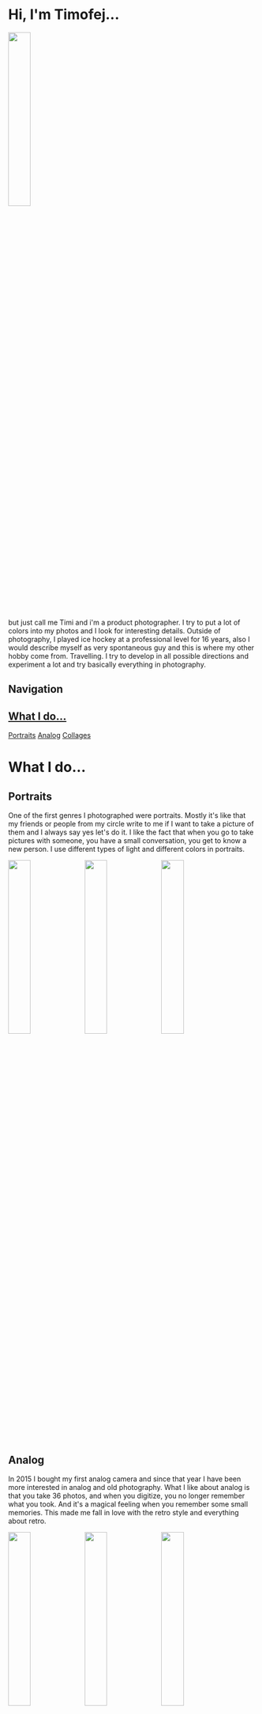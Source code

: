 # Hi, I'm Timofej...

<img src="https://github.com/timidrokin/english-for-designers/assets/150053615/934c107d-0b53-4814-86e8-7c2f7b0a168c" width=30% height=30%>

but just call me Timi and i'm a product photographer. I try to put a lot of colors into my photos and I look for interesting details. Outside of photography, I played ice hockey at a professional level for 16 years, also I would describe myself as very spontaneous guy and this is where my other hobby come from. Travelling. I try to develop in all possible directions and experiment a lot and try basically everything in photography.

## Navigation

## <a href="#What I do...">What I do...</a>

<a href="#Portraits">Portraits</a>
<a href="#Analog">Analog</a>
<a href="#Collages">Collages</a>

# What I do...

## Portraits

One of the first genres I photographed were portraits. Mostly it's like that my friends or people from my circle write to me if I want to take a picture of them and I always say yes let's do it. I like the fact that when you go to take pictures with someone, you have a small conversation, you get to know a new person. I use different types of light and different colors in portraits.

<img src="https://github.com/timidrokin/english-for-designers/assets/150053615/0290445d-8873-4012-9239-67b784395eca" width=30% height=30%>
<img src="https://github.com/timidrokin/english-for-designers/assets/150053615/470941d9-09b0-4c65-97fd-1e9a3c78ca2b" width=30% height=30%>
<img src="https://github.com/timidrokin/english-for-designers/assets/150053615/f47e5bae-d3c4-43f9-9130-17c08fd82ff6" width=30% height=30%>

## Analog

In 2015 I bought my first analog camera and since that year I have been more interested in analog and old photography. What I like about analog is that you take 36 photos, and when you digitize, you no longer remember what you took. And it's a magical feeling when you remember some small memories. This made me fall in love with the retro style and everything about retro.

<img src="https://github.com/timidrokin/english-for-designers/assets/150053615/6ae3365f-bd90-4670-b702-b2f83d4f026f" width=30% height=30%> 
<img src="https://github.com/timidrokin/english-for-designers/assets/150053615/3fb3b6c0-af81-4c12-8745-23595f5017ec" width=30% height=30%> 
<img src="https://github.com/timidrokin/english-for-designers/assets/150053615/4bb16930-b69c-4951-a9c4-bd6e154e510e" width=30% height=30%> 

## Collages

In my free time I do experiments with my photos and these projects are very personal to me. I try to express my feelings in them, some obstacles that I have overcome. Always at the end I always draw a smiley face there, which I use as my logo. It gives a slightly positive view.

<img src="https://github.com/timidrokin/english-for-designers/assets/150053615/0f04cc85-ee7d-46e7-9eb0-f92148ef59b3" width=30% height=30%>
<img src="https://github.com/timidrokin/english-for-designers/assets/150053615/ddb26093-aa43-4ada-b581-b45698233797" width=30% height=30%>


# My Projects

## Matoka
#### 2023
Matoka is a food company that makes everything from American cheesesteaks to Georgian specialties. I did social media content for them.In this project, I tried for the first time to take pictures of food and to more stylize the photos. My biggest success here is the fact that they printed my photos on a large canvas and put them to decorate.

<img src="https://github.com/timidrokin/english-for-designers/assets/150053615/664e2287-cd58-4cac-8c65-c97339d467a5" width=30% height=30%>
<img src="https://github.com/timidrokin/english-for-designers/assets/150053615/db466192-a6b2-4209-aaab-be18903d5f10" width=30% height=30%>
<img src="https://github.com/timidrokin/english-for-designers/assets/150053615/d65ebd20-05a7-4386-8af3-d98cf8115b64" width=30% height=30%>


## Spike
#### 2023
Spike is a store that resells shoes and some limited clothing. I made content for them on social media, websites and also tried to work more with video. I learned to work more with light and with more people on the set. Here I discovered that I enjoy more different details and different colors in photos.

<img src="https://github.com/timidrokin/english-for-designers/assets/150053615/65bcc2b5-ee40-443a-ada2-e75ff1b435ee" width=30% height=30%>
<img src="https://github.com/timidrokin/english-for-designers/assets/150053615/bca5f7a4-94c0-4601-a3ee-b55300792854" width=30% height=30%>
<img src="https://github.com/timidrokin/english-for-designers/assets/150053615/5ef90e3c-4a78-4c74-bed5-ff905f02f290" width=30% height=30%> 

## Vermont
#### 2022
One of my biggest projects where I photographed. Clothes for brands such as Diesel, Karl Lagerfeld, Peak Performance, Gant... for the Vermont company. It was very challenging because I had never photographed for such a big company before. We had 2 photoshoots and they chose 6 photos from each photoshoot, which I think is a great success.

<img src="https://github.com/timidrokin/english-for-designers/assets/150053615/d7f315b7-a418-40e3-afe4-e3ebcc0352fe" width=40% height=40%>
<img src="https://github.com/timidrokin/english-for-designers/assets/150053615/3b228590-3b86-4df3-9782-e06a11018556" width=40% height=40%>
<img src="https://github.com/timidrokin/english-for-designers/assets/150053615/ebf0f5f0-7c22-43cf-aad8-009e9abeb152" width=40% height=40%>

## Snapbacks
#### 2022
Snapbacks is a store that sells hats. In addition to hats, they also sell some accessories and clothes that are not normally found in stores. I took photos for social media and websites. The collaboration started with them telling me that they like my style how I take pictures. This collaboration was over 2 years and it is probably my longest collaboration where I have created content.

<img src="https://github.com/timidrokin/english-for-designers/assets/150053615/9d98fa3f-3659-4f9d-8cbd-b6b012b8aa9f" width=30% height=30%>
<img src="https://github.com/timidrokin/english-for-designers/assets/150053615/7761ba68-77c9-4b76-b952-57be99754c15" width=30% height=30%>
<img src="https://github.com/timidrokin/english-for-designers/assets/150053615/b202d53b-e7cf-4804-97b4-2a5112bbb01d" width=30% height=30%>

# Portfolio

https://timidrokin.gallery.photo

